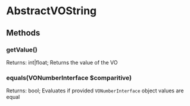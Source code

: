 # AbstractVOString

## Methods

### getValue() 
Returns: int|float; Returns the value of the VO

### equals(VONumberInterface \$comparitive) 
Returns: bool; Evaluates if provided `VONumberInterface` object values 
are equal